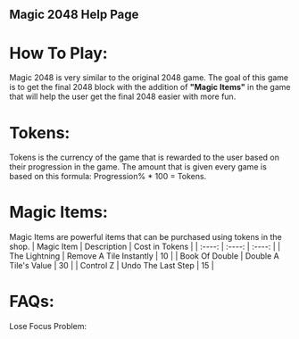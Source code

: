 ## Magic 2048 Help Page

# How To Play:

Magic 2048 is very similar to the original 2048 game. The goal of this game is to get the final 2048 block with the addition of **"Magic Items"** in the game that will help the user get the final 2048 easier with more fun.

# Tokens:

Tokens is the currency of the game that is rewarded to the user based on their progression in the game. 
The amount that is given every game is based on this formula: Progression% * 100 = Tokens.

# Magic Items:

Magic Items are powerful items that can be purchased using tokens in the shop.
| Magic Item  | Description |  Cost in Tokens   |
|  :----:      |    :----:   |      :----: |
| The Lightning   | Remove A Tile Instantly | 10   |
| Book Of Double  | Double A Tile's Value     | 30    |
| Control Z  | Undo The Last Step   | 15    |

# FAQs:

Lose Focus Problem: 
